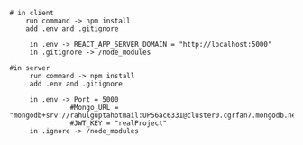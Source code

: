     ﻿# in client
        run command -> npm install
        add .env and .gitignore

         in .env -> REACT_APP_SERVER_DOMAIN = "http://localhost:5000"
         in .gitignore -> /node_modules

    #in server
         run command -> npm install
         add .env and .gitignore

         in .env -> Port = 5000
                   #Mongo_URL = "mongodb+srv://rahulguptahotmail:UP56ac6331@cluster0.cgrfan7.mongodb.net/realProject"
                   #JWT_KEY = "realProject"
         in .ignore -> /node_modules
